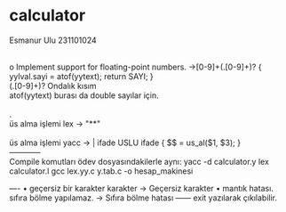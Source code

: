 # calculator
Esmanur Ulu 231101024
<br />
<br />

o Implement support for floating-point numbers. ->[0-9]+(\.[0-9]+)?    { yylval.sayi = atof(yytext); return SAYI; }
<br />
(\.[0-9]+)? Ondalık kısım
<br />
atof(yytext) burası da double sayılar için.
<br />
<br />
. 
<br />
üs alma işlemi lex -> "**"                
             <br />
üs alma işlemi yacc -> | ifade USLU ifade   { $$ = us_al($1, $3); } 
<br />
————
<br />
Compile komutları ödev dosyasındakilerle aynı: 
yacc -d calculator.y
lex calculator.l
gcc lex.yy.c y.tab.c -o hesap_makinesi

—-
	•	geçersiz bir karakter karakter → Geçersiz karakter
	•	mantık hatası. sıfıra bölme yapılamaz. → Sıfıra bölme hatası
——
exit yazılarak çıkılabilir.
